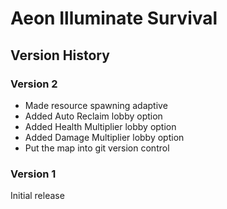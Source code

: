 # Aeon Illuminate Survival

## Version History

### Version 2

* Made resource spawning adaptive
* Added Auto Reclaim lobby option
* Added Health Multiplier lobby option
* Added Damage Multiplier lobby option
* Put the map into git version control

### Version 1

Initial release